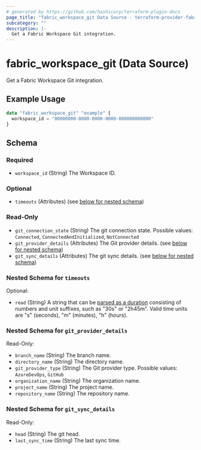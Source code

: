 ```yaml
---
# generated by https://github.com/hashicorp/terraform-plugin-docs
page_title: "fabric_workspace_git Data Source - terraform-provider-fabric"
subcategory: ""
description: |-
  Get a Fabric Workspace Git integration.
---
```


# fabric_workspace_git (Data Source)

Get a Fabric Workspace Git integration.

## Example Usage

```terraform
data "fabric_workspace_git" "example" {
  workspace_id = "00000000-0000-0000-0000-000000000000"
}
```

<!-- schema generated by tfplugindocs -->
## Schema

### Required

- `workspace_id` (String) The Workspace ID.

### Optional

- `timeouts` (Attributes) (see [below for nested schema](#nestedatt--timeouts))

### Read-Only

- `git_connection_state` (String) The git connection state. Possible values: `Connected`, `ConnectedAndInitialized`, `NotConnected`
- `git_provider_details` (Attributes) The Git provider details. (see [below for nested schema](#nestedatt--git_provider_details))
- `git_sync_details` (Attributes) The git sync details. (see [below for nested schema](#nestedatt--git_sync_details))

<a id="nestedatt--timeouts"></a>

### Nested Schema for `timeouts`

Optional:

- `read` (String) A string that can be [parsed as a duration](https://pkg.go.dev/time#ParseDuration) consisting of numbers and unit suffixes, such as "30s" or "2h45m". Valid time units are "s" (seconds), "m" (minutes), "h" (hours).

<a id="nestedatt--git_provider_details"></a>

### Nested Schema for `git_provider_details`

Read-Only:

- `branch_name` (String) The branch name.
- `directory_name` (String) The directory name.
- `git_provider_type` (String) The Git provider type. Possible values: `AzureDevOps`, `GitHub`
- `organization_name` (String) The organization name.
- `project_name` (String) The project name.
- `repository_name` (String) The repository name.

<a id="nestedatt--git_sync_details"></a>

### Nested Schema for `git_sync_details`

Read-Only:

- `head` (String) The git head.
- `last_sync_time` (String) The last sync time.
